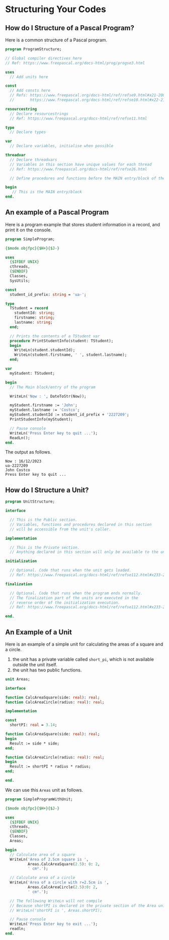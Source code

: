# Structuring Your Codes

## How do I Structure of a Pascal Program?

Here is a common structure of a Pascal program.

```pascal linenums="1"
program ProgramStructure;

// Global compiler directives here
// Ref: https://www.freepascal.org/docs-html/prog/progse3.html

uses
  // Add units here

const
  // Add consts here
  // Refs: https://www.freepascal.org/docs-html/ref/refse9.html#x21-200002.1
  //       https://www.freepascal.org/docs-html/ref/refse10.html#x22-210002.2

resourcestring
  // Declare resourcestrings
  // Ref: https://www.freepascal.org/docs-html/ref/refse11.html

type
  // Declare types

var
  // Declare variables, initialise when possible

threadvar
  // Declare threadvars
  // Variables in this section have unique values for each thread
  // Ref: https://www.freepascal.org/docs-html/ref/refse26.html

  // Define procedures and functions before the MAIN entry/block of the program

begin
   // This is the MAIN entry/block
end.         
```

## An example of a Pascal Program

Here is a program example that stores student information in a record, and print it on the console.

```pascal linenums="1"
program SimpleProgram;

{$mode objfpc}{$H+}{$J-}

uses
  {$IFDEF UNIX}
  cthreads,
  {$ENDIF}
  Classes,
  SysUtils;

const
  student_id_prefix: string = 'ua-';

type
  TStudent = record
    studentId: string;
    firstname: string;
    lastname: string;
  end;

  // Prints the contents of a TStudent var
  procedure PrintStudentInfo(student: TStudent);
  begin
    WriteLn(student.studentId);
    WriteLn(student.firstname, ' ', student.lastname);
  end;

var
  myStudent: TStudent;

begin
  // The Main block/entry of the program

  WriteLn('Now : ', DateToStr(Now));

  myStudent.firstname := 'John';
  myStudent.lastname := 'Costco';
  myStudent.studentId := student_id_prefix + '2227209';
  PrintStudentInfo(myStudent);

  // Pause console
  WriteLn('Press Enter key to quit ...');
  ReadLn();
end.
```

The output as follows.

```text
Now : 16/12/2023
ua-2227209
John Costco
Press Enter key to quit ...
```

## How do I Structure a Unit?

```pascal linenums="1"
program UnitStructure;

interface

  // This is the Public section.
  // Variables, functions and procedures declared in this section
  // will be accessible from the unit's caller.

implementation

  // This is the Private section.
  // Anything declared in this section will only be available to the unit.

initialization

  // Optional. Code that runs when the unit gets loaded.
  // Ref: https://www.freepascal.org/docs-html/ref/refse112.html#x233-25700016.2

finalization

  // Optional. Code that runs when the program ends normally.
  // The finalization part of the units are executed in the
  // reverse order of the initialization execution.
  // Ref: https://www.freepascal.org/docs-html/ref/refse112.html#x233-25700016.2

end.
```

## An Example of a Unit

Here is an example of a simple unit for calculating the areas of a square and a circle.

1. the unit has a private variable called `short_pi`, which is not available outside the unit itself.
2. the unit has two public functions.

```pascal linenums="1"
unit Areas;

interface

function CalcAreaSquare(side: real): real;
function CalcAreaCircle(radius: real): real;

implementation

const
  shortPI: real = 3.14;

function CalcAreaSquare(side: real): real;
begin
  Result := side * side;
end;

function CalcAreaCircle(radius: real): real;
begin
  Result := shortPI * radius * radius;
end;

end.
```

We can use this `Areas` unit as follows.

```pascal linenums="1"
program SimpleProgramWithUnit;

{$mode objfpc}{$H+}{$J-}

uses
  {$IFDEF UNIX}
  cthreads,
  {$ENDIF}
  Classes,
  Areas;

begin
  // Calculate area of a square
  WriteLn('Area of 2.5cm square is ',
          Areas.CalcAreaSquare(2.5): 0: 2,
          ' cm².');

  // Calculate area of a circle
  WriteLn('Area of a circle with r=2.5cm is ',
          Areas.CalcAreaCircle(2.5):0: 2,
          ' cm².');

  // The following WriteLn will not compile
  // Because shortPI is declared in the private section of the Area unit
  // WriteLn('shortPI is ', Areas.shortPI);

  // Pause console
  WriteLn('Press Enter key to exit ...');
  readln;
end.
```